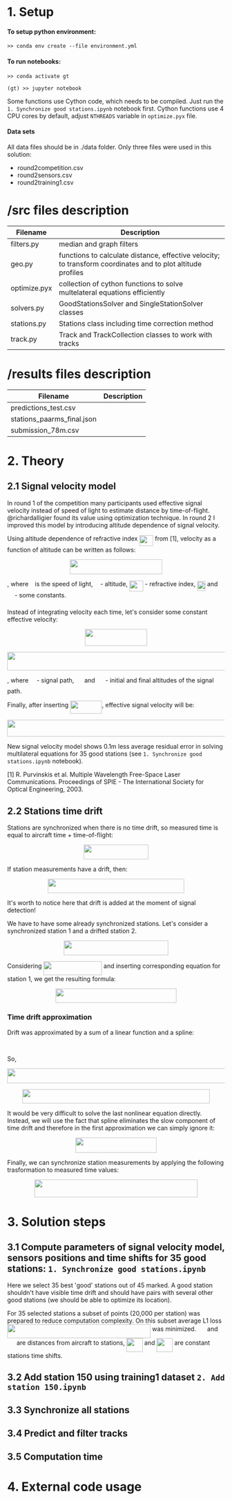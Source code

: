 # 1. Setup

#### To setup python environment:
```
>> conda env create --file environment.yml
```
#### To run notebooks:
```
>> conda activate gt
```
```
(gt) >> jupyter notebook
```

Some functions use Cython code, which needs to be compiled. Just run the `1. Synchronize good stations.ipynb` notebook first. Cython functions use 4 CPU cores by default, adjust `NTHREADS` variable in `optimize.pyx` file.  

#### Data sets

All data files should be in ./data folder. Only three files were used in this solution:
 - round2competition.csv
 - round2sensors.csv
 - round2training1.csv


# /src files description

 | Filename     |  Description  |
 |--------------|---------------|
 | filters.py   | median and graph filters |
 | geo.py       | functions to calculate distance, effective velocity; to transform coordinates and to plot altitude profiles |
 | optimize.pyx | collection of cython functions to solve multelateral equations efficiently |
 | solvers.py   | GoodStationsSolver and SingleStationSolver classes |
 | stations.py  | Stations class including time correction method |
 | track.py     | Track and TrackCollection classes to work with tracks |

# /results files description

 | Filename     |  Description  |
 |--------------|---------------|
 | predictions_test.csv | |
 | stations_paarms_final.json | |
 | submission_78m.csv | |


# 2. Theory
## 2.1 Signal velocity model

In round 1 of the competition many participants used effective signal velocity instead of speed of light to estimate distance by time-of-flight. @richardalligier found its value using optimization technique. In round 2 I improved this model by introducing altitude dependence of signal velocity. 

Using altitude dependence of refractive index <img src="https://rawgit.com/in	git@github.com:smarkochev/Aircraft_localization_competition_round_2/main/svgs/0b700b6ef9752b739fe4ee8dc2925d28.svg?invert_in_darkmode" align=middle width=32.12352pt height=24.65759999999998pt/> from [1], velocity as a function of altitude can be written as follows: 

<p align="center"><img src="https://rawgit.com/in	git@github.com:smarkochev/Aircraft_localization_competition_round_2/main/svgs/78ba6690fac5dc48d1b3aacfade2f2f3.svg?invert_in_darkmode" align=middle width=213.41924999999998pt height=33.583769999999994pt/></p>
, where <img src="https://rawgit.com/in	git@github.com:smarkochev/Aircraft_localization_competition_round_2/main/svgs/3e18a4a28fdee1744e5e3f79d13b9ff6.svg?invert_in_darkmode" align=middle width=7.113876000000004pt height=14.155350000000013pt/> is the speed of light, <img src="https://rawgit.com/in	git@github.com:smarkochev/Aircraft_localization_competition_round_2/main/svgs/2ad9d098b937e46f9f58968551adac57.svg?invert_in_darkmode" align=middle width=9.471165000000003pt height=22.831379999999992pt/> - altitude, <img src="https://rawgit.com/in	git@github.com:smarkochev/Aircraft_localization_competition_round_2/main/svgs/0b700b6ef9752b739fe4ee8dc2925d28.svg?invert_in_darkmode" align=middle width=32.12352pt height=24.65759999999998pt/> - refractive index, <img src="https://rawgit.com/in	git@github.com:smarkochev/Aircraft_localization_competition_round_2/main/svgs/2e5cace905a61fe431f7b898becb0be1.svg?invert_in_darkmode" align=middle width=18.881445000000006pt height=22.46574pt/> and <img src="https://rawgit.com/in	git@github.com:smarkochev/Aircraft_localization_competition_round_2/main/svgs/61e84f854bc6258d4108d08d4c4a0852.svg?invert_in_darkmode" align=middle width=13.293555000000003pt height=22.46574pt/> - some constants.

Instead of integrating velocity each time, let's consider some constant effective velocity: 
<p align="center"><img src="https://rawgit.com/in	git@github.com:smarkochev/Aircraft_localization_competition_round_2/main/svgs/324d302c449c8b7a25e54fbe21a471f8.svg?invert_in_darkmode" align=middle width=143.40314999999998pt height=38.810145pt/></p>

<p align="center"><img src="https://rawgit.com/in	git@github.com:smarkochev/Aircraft_localization_competition_round_2/main/svgs/7668dde8336ca86314c642afcfb541ab.svg?invert_in_darkmode" align=middle width=752.4626999999999pt height=42.92277pt/></p>
, where <img src="https://rawgit.com/in	git@github.com:smarkochev/Aircraft_localization_competition_round_2/main/svgs/ddcb483302ed36a59286424aa5e0be17.svg?invert_in_darkmode" align=middle width=11.187330000000003pt height=22.46574pt/> - signal path, <img src="https://rawgit.com/in	git@github.com:smarkochev/Aircraft_localization_competition_round_2/main/svgs/5a95dbebd5e79e850a576db54f501ab8.svg?invert_in_darkmode" align=middle width=16.023645000000005pt height=22.831379999999992pt/> and <img src="https://rawgit.com/in	git@github.com:smarkochev/Aircraft_localization_competition_round_2/main/svgs/0f7cea0b89929faf20eda59174bc247f.svg?invert_in_darkmode" align=middle width=16.023645000000005pt height=22.831379999999992pt/> - initial and final altitudes of the signal path.

Finally, after inserting <img src="https://rawgit.com/in	git@github.com:smarkochev/Aircraft_localization_competition_round_2/main/svgs/09167708b6619ba3b4d57545fe6e5937.svg?invert_in_darkmode" align=middle width=73.57482pt height=29.461410000000004pt/>, effective signal velocity will be:
<p align="center"><img src="https://rawgit.com/in	git@github.com:smarkochev/Aircraft_localization_competition_round_2/main/svgs/39f1f9918fda9b6a9888a6c3c6fe335e.svg?invert_in_darkmode" align=middle width=510.213pt height=39.53796pt/></p>

New signal velocity model shows 0.1m less average residual error in solving multilateral equations for 35 good stations (see `1. Synchronize good stations.ipynb` notebook).

[1] R. Purvinskis et al. Multiple Wavelength Free-Space Laser Communications. Proceedings of SPIE - The International Society for Optical Engineering, 2003. 

## 2.2 Stations time drift

Stations are synchronized when there is no time drift, so measured time is equal to aircraft time + time-of-flight:

<p align="center"><img src="https://rawgit.com/in	git@github.com:smarkochev/Aircraft_localization_competition_round_2/main/svgs/43580024997948d3e68c2ff8a486aa37.svg?invert_in_darkmode" align=middle width=150.28794pt height=33.629475pt/></p>

If station measurements have a drift, then:

<p align="center"><img src="https://rawgit.com/in	git@github.com:smarkochev/Aircraft_localization_competition_round_2/main/svgs/2550b51fa5c8c827afe0d44672968a2d.svg?invert_in_darkmode" align=middle width=315.3315pt height=33.629475pt/></p>
It's worth to notice here that drift is added at the moment of signal detection!

We have to have some already synchronized stations. Let's consider a synchronized station 1 and a drifted station 2.

<p align="center"><img src="https://rawgit.com/in	git@github.com:smarkochev/Aircraft_localization_competition_round_2/main/svgs/1eed11d33672dd90ecde0d32e49238d6.svg?invert_in_darkmode" align=middle width=241.69529999999997pt height=33.629475pt/></p>

Considering <img src="https://rawgit.com/in	git@github.com:smarkochev/Aircraft_localization_competition_round_2/main/svgs/31d18a2424dd7476a46822fd19f48a1b.svg?invert_in_darkmode" align=middle width=135.345375pt height=31.780980000000003pt/> and inserting corresponding equation for station 1, we get the resulting formula:

<p align="center"><img src="https://rawgit.com/in	git@github.com:smarkochev/Aircraft_localization_competition_round_2/main/svgs/d308ef49eaec380cebfc9bf6d2da5414.svg?invert_in_darkmode" align=middle width=279.92085pt height=33.629475pt/></p>

### Time drift approximation
Drift was approximated by a sum of a linear function and a spline:
<p align="center"><img src="https://rawgit.com/in	git@github.com:smarkochev/Aircraft_localization_competition_round_2/main/svgs/40d75a8025d335645062e323b7d5e5ea.svg?invert_in_darkmode" align=middle width=225.20685pt height=16.438356pt/></p>

So,
<p align="center"><img src="https://rawgit.com/in	git@github.com:smarkochev/Aircraft_localization_competition_round_2/main/svgs/e1dc6ec661976b0794dd68ee39114674.svg?invert_in_darkmode" align=middle width=504.68385pt height=33.629475pt/></p>
<p align="center"><img src="https://rawgit.com/in	git@github.com:smarkochev/Aircraft_localization_competition_round_2/main/svgs/0a8b9ea411938f2f635b8208b0cdaafb.svg?invert_in_darkmode" align=middle width=433.3411499999999pt height=33.629475pt/></p>

It would be very difficult to solve the last nonlinear equation directly. Instead, we will use the fact that spline eliminates the slow component of time drift and therefore in the first approximation we can simply ignore it:

<p align="center"><img src="https://rawgit.com/in	git@github.com:smarkochev/Aircraft_localization_competition_round_2/main/svgs/316867f5e8fd4f771c3322e48f63a2d1.svg?invert_in_darkmode" align=middle width=187.61819999999997pt height=34.999305pt/></p>

Finally, we can synchronize station measurements by applying the following trasformation to measured time values:
<p align="center"><img src="https://rawgit.com/in	git@github.com:smarkochev/Aircraft_localization_competition_round_2/main/svgs/43ff937d55ed29e1006238fd7c4df947.svg?invert_in_darkmode" align=middle width=378.873pt height=41.067015pt/></p>


# 3. Solution steps

## 3.1 Compute parameters of signal velocity model, sensors positions and time shifts for 35 good stations: `1. Synchronize good stations.ipynb`

Here we select 35 best 'good' stations out of 45 marked. A good station shouldn't have visible time drift and should have pairs with several other good stations (we should be able to optimize its location).

For 35 selected stations a subset of points (20,000 per station) was prepared to reduce computation complexity. On this subset average L1 loss <img src="https://rawgit.com/in	git@github.com:smarkochev/Aircraft_localization_competition_round_2/main/svgs/5d6189b601b6b15604e05866ec8efa5c.svg?invert_in_darkmode" align=middle width=331.86565499999995pt height=31.780980000000003pt/> was minimized. <img src="https://rawgit.com/in	git@github.com:smarkochev/Aircraft_localization_competition_round_2/main/svgs/929ed909014029a206f344a28aa47d15.svg?invert_in_darkmode" align=middle width=17.739810000000002pt height=22.46574pt/> and <img src="https://rawgit.com/in	git@github.com:smarkochev/Aircraft_localization_competition_round_2/main/svgs/4327ea69d9c5edcc8ddaf24f1d5b47e4.svg?invert_in_darkmode" align=middle width=17.739810000000002pt height=22.46574pt/> are distances from aircraft to stations, <img src="https://rawgit.com/in	git@github.com:smarkochev/Aircraft_localization_competition_round_2/main/svgs/ed3d6a7ea65a223451a604b6372c870a.svg?invert_in_darkmode" align=middle width=37.15305pt height=31.780980000000003pt/> and <img src="https://rawgit.com/in	git@github.com:smarkochev/Aircraft_localization_competition_round_2/main/svgs/87d5c3931435576d25da229aa5fbd5f3.svg?invert_in_darkmode" align=middle width=37.15305pt height=31.780980000000003pt/> are constant stations time shifts.


## 3.2 Add station 150 using training1 dataset `2. Add station 150.ipynb`

## 3.3 Synchronize all stations

## 3.4 Predict and filter tracks

## 3.5 Computation time

# 4. External code usage

